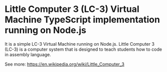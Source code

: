 # Little Computer 3 (LC-3) Virtual Machine TypeScript implementation running on Node.js

It is a simple LC-3 Virtual Machine running on Node.js. Little Computer 3 (LC-3) is a computer system that is designed to teach students how to code in assembly language.

See more: https://en.wikipedia.org/wiki/Little_Computer_3
